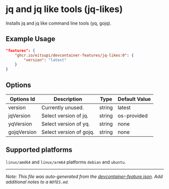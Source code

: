 
# jq and jq like tools (jq-likes)

Installs jq and jq like command line tools (yq, gojq).

## Example Usage

```json
"features": {
    "ghcr.io/eitsupi/devcontainer-features/jq-likes:0": {
        "version": "latest"
    }
}
```

## Options

| Options Id | Description | Type | Default Value |
|-----|-----|-----|-----|
| version | Currently unused. | string | latest |
| jqVersion | Select version of jq. | string | os-provided |
| yqVersion | Select version of yq. | string | none |
| gojqVersion | Select version of gojq. | string | none |

<!-- markdownlint-disable MD041 -->

## Supported platforms

`linux/amd64` and `linux/arm64` platforms `debian` and `ubuntu`.


---

_Note: This file was auto-generated from the [devcontainer-feature.json](https://github.com/eitsupi/devcontainer-features/blob/main/src/jq-likes/devcontainer-feature.json).  Add additional notes to a `NOTES.md`._
